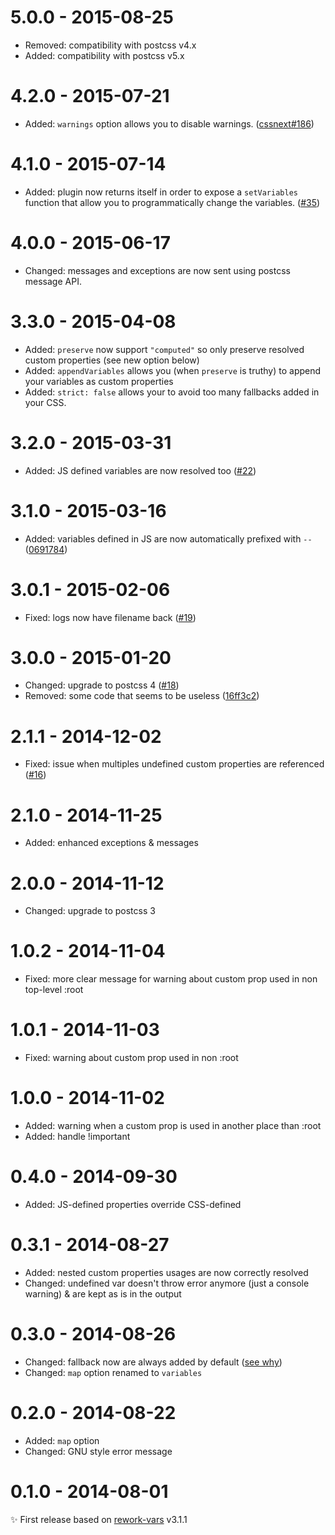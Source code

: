 # 5.0.0 - 2015-08-25

- Removed: compatibility with postcss v4.x
- Added: compatibility with postcss v5.x

# 4.2.0 - 2015-07-21

- Added: `warnings` option allows you to disable warnings.
([cssnext#186](https://github.com/cssnext/cssnext/issues/186))

# 4.1.0 - 2015-07-14

- Added: plugin now returns itself in order to expose a `setVariables` function
that allow you to programmatically change the variables.
([#35](https://github.com/postcss/postcss-custom-properties/pull/35))

# 4.0.0 - 2015-06-17

- Changed: messages and exceptions are now sent using postcss message API.

# 3.3.0 - 2015-04-08

- Added: `preserve` now support `"computed"` so only preserve resolved custom properties (see new option below)
- Added: `appendVariables` allows you (when `preserve` is truthy) to append your variables as custom properties
- Added: `strict: false` allows your to avoid too many fallbacks added in your CSS.

# 3.2.0 - 2015-03-31

- Added: JS defined variables are now resolved too ([#22](https://github.com/postcss/postcss-custom-properties/issues/22))

# 3.1.0 - 2015-03-16

- Added: variables defined in JS are now automatically prefixed with `--`
  ([0691784](https://github.com/postcss/postcss-custom-properties/commit/0691784ed2218d7e6b16da8c4df03e2ca0c4798c))

# 3.0.1 - 2015-02-06

- Fixed: logs now have filename back ([#19](https://github.com/postcss/postcss-custom-properties/issues/19))

# 3.0.0 - 2015-01-20

- Changed: upgrade to postcss 4 ([#18](https://github.com/postcss/postcss-custom-properties/pull/18))
- Removed: some code that seems to be useless ([16ff3c2](https://github.com/postcss/postcss-custom-properties/commit/16ff3c22fe0563a1283411d7866791966fff4c58))

# 2.1.1 - 2014-12-02

- Fixed: issue when multiples undefined custom properties are referenced ([#16](https://github.com/postcss/postcss-custom-properties/issues/16))

# 2.1.0 - 2014-11-25

- Added: enhanced exceptions & messages

# 2.0.0 - 2014-11-12

- Changed: upgrade to postcss 3

# 1.0.2 - 2014-11-04

- Fixed: more clear message for warning about custom prop used in non top-level :root

# 1.0.1 - 2014-11-03

- Fixed: warning about custom prop used in non :root

# 1.0.0 - 2014-11-02

- Added: warning when a custom prop is used in another place than :root
- Added: handle !important

# 0.4.0 - 2014-09-30

- Added: JS-defined properties override CSS-defined

# 0.3.1 - 2014-08-27

- Added: nested custom properties usages are now correctly resolved
- Changed: undefined var doesn't throw error anymore (just a console warning) & are kept as is in the output

# 0.3.0 - 2014-08-26

- Changed: fallback now are always added by default ([see why](http://www.w3.org/TR/css-variables/#invalid-variables))
- Changed: `map` option renamed to `variables`

# 0.2.0 - 2014-08-22

- Added: `map` option
- Changed: GNU style error message

# 0.1.0 - 2014-08-01

✨ First release based on [rework-vars](https://github.com/reworkcss/rework-vars) v3.1.1
